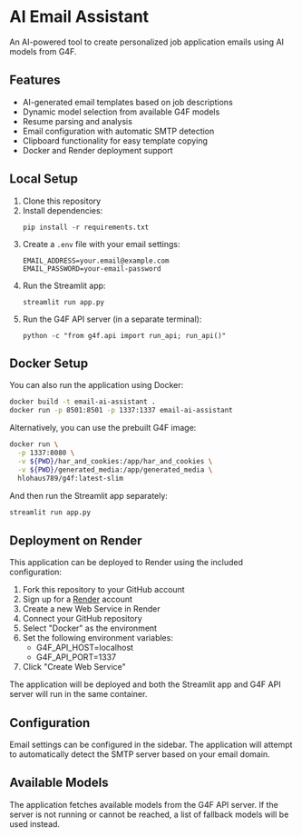 # AI Email Assistant

An AI-powered tool to create personalized job application emails using AI models from G4F.

## Features

- AI-generated email templates based on job descriptions
- Dynamic model selection from available G4F models
- Resume parsing and analysis
- Email configuration with automatic SMTP detection
- Clipboard functionality for easy template copying
- Docker and Render deployment support

## Local Setup

1. Clone this repository
2. Install dependencies:
   ```
   pip install -r requirements.txt
   ```
3. Create a `.env` file with your email settings:
   ```
   EMAIL_ADDRESS=your.email@example.com
   EMAIL_PASSWORD=your-email-password
   ```
4. Run the Streamlit app:
   ```
   streamlit run app.py
   ```
5. Run the G4F API server (in a separate terminal):
   ```
   python -c "from g4f.api import run_api; run_api()"
   ```

## Docker Setup

You can also run the application using Docker:

```bash
docker build -t email-ai-assistant .
docker run -p 8501:8501 -p 1337:1337 email-ai-assistant
```

Alternatively, you can use the prebuilt G4F image:

```bash
docker run \
  -p 1337:8080 \
  -v ${PWD}/har_and_cookies:/app/har_and_cookies \
  -v ${PWD}/generated_media:/app/generated_media \
  hlohaus789/g4f:latest-slim
```

And then run the Streamlit app separately:

```bash
streamlit run app.py
```

## Deployment on Render

This application can be deployed to Render using the included configuration:

1. Fork this repository to your GitHub account
2. Sign up for a [Render](https://render.com/) account
3. Create a new Web Service in Render
4. Connect your GitHub repository
5. Select "Docker" as the environment
6. Set the following environment variables:
   - G4F_API_HOST=localhost
   - G4F_API_PORT=1337
7. Click "Create Web Service"

The application will be deployed and both the Streamlit app and G4F API server will run in the same container.

## Configuration

Email settings can be configured in the sidebar. The application will attempt to automatically detect the SMTP server based on your email domain.

## Available Models

The application fetches available models from the G4F API server. If the server is not running or cannot be reached, a list of fallback models will be used instead.

